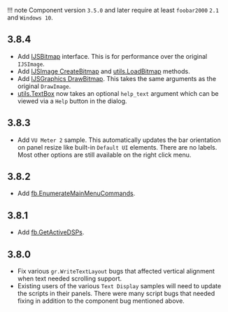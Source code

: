 !!! note
	Component version `3.5.0` and later require at least `foobar2000` `2.1` and `Windows 10`.

## 3.8.4
- Add [IJSBitmap](../interfaces/IJSBitmap.md) interface. This is for performance over the original `IJSImage`.
- Add [IJSImage CreateBitmap](../interfaces/IJSImage.md#createbitmap) and [utils.LoadBitmap](../namespaces/utils.md#utilsloadbitmappath-max_size) methods.
- Add [IJSGraphics DrawBitmap](../interfaces/IJSGraphics.md#drawbitmapbitmap-dstx-dsty-dstw-dsth-srcx-srcy-srcw-srch-opacity-angle). This takes the same arguments as the original `DrawImage`.
- [utils.TextBox](../namespaces/utils.md#utilstextboxprompt-title-default_value-help_text) now takes an
optional `help_text` argument which can be viewed via a `Help` button in the dialog.

## 3.8.3
- Add `VU Meter 2` sample. This automatically updates the bar orientation on panel resize
like built-in `Default UI` elements. There are no labels. Most other options are still
available on the right click menu.

## 3.8.2
- Add [fb.EnumerateMainMenuCommands](../namespaces/fb.md#fbenumeratemainmenucommands).

## 3.8.1
- Add [fb.GetActiveDSPs](../namespaces/fb.md#fbgetactivedsps).

## 3.8.0
- Fix various `gr.WriteTextLayout` bugs that affected vertical alignment when text needed scrolling support.
- Existing users of the various `Text Display` samples will need to update the scripts in their
panels. There were many script bugs that needed fixing in addition to the component bug mentioned above.
